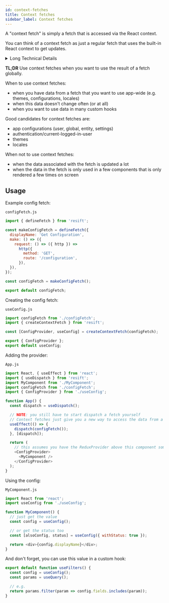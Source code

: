 ```yaml
---
id: context-fetches
title: Context fetches
sidebar_label: Context fetches
---
```


A "context fetch" is simply a fetch that is accessed via the React context.

You can think of a context fetch as just a regular fetch that uses the built-in React context to get updates.

<details>
<summary>Long Technical Details</summary>

React context is ideal for ["low frequency unlikely updates (like locale/theme)"](https://github.com/facebook/react/issues/14110#issuecomment-448074060) because it uses "tree walking" to get updates (vs Redux's subscription mechanism). In essence, this means you can pull data from context as desired at near zero-cost with no worries of "tearing" (i.e. inconsistent state due to different parts of the tree getting updates at different times).

When we have app-wide fetches for app-wide data, it's ideal to use a context to grab the data from the fetch because these objects (e.g. the Sift configuration) may be used several times in one component (due to many custom hooks that use the config). If context is not used, then each use of the config would result in a Redux subscription.

Subscription mechanisms require components to subscribe on mount and then unsubscribe on un-mount. Since Resift uses Redux subscriptions internally, that means any component that use `useFetch` adds a subscription to Redux. This is usually the ideal path for most fetches however there are cases where too many Redux subscriptions causes problems. Specifically has occurred when we unknowingly created a list 500+ Redux subscriptions by having items of a list use `useFetch`.

Redux's subscriptions is implemented with a single-tiered/un-prioritized array of subscriptions. In the case of a list of react elements, each unsubscribe resulted in a `O(n)` operation for removing each subscription (due to [`Array.prototype.indexOf`](https://github.com/reduxjs/redux/blob/39cc043c55a770503bab3daf6026da5340923632/src/createStore.js#L153)) which overall resulted in an `O(n^2)` for un-mounting the whole list.

React context's updates are not implemented with a subscription mechanism. Again, React context uses a "zero-subscription" tree walking algorithm to allow for zero-cost reads but at the cost of slow updates (relatively, compared to subscriptions).

</details>

**TL;DR** Use context fetches when you want to use the result of a fetch globally.

When to use context fetches:

- when you have data from a fetch that you want to use app-wide (e.g. themes, configurations, locales)
- when this data doesn't change often (or at all)
- when you want to use data in many custom hooks

Good candidates for context fetches are:

- app configurations (user, global, entity, settings)
- authentication/current-logged-in-user
- themes
- locales

When not to use context fetches:

- when the data associated with the fetch is updated a lot
- when the data in the fetch is only used in a few components that is only rendered a few times on screen

## Usage

Example config fetch:

`configFetch.js`

```js
import { defineFetch } from 'resift';

const makeConfigFetch = defineFetch({
  displayName: 'Get Configuration',
  make: () => ({
    request: () => ({ http }) =>
      http({
        method: 'GET',
        route: '/configuration',
      }),
  }),
});

const configFetch = makeConfigFetch();

export default configFetch;
```

Creating the config fetch:

`useConfig.js`

```js
import configFetch from './configFetch';
import { createContextFetch } from 'resift';

const [ConfigProvider, useConfig] = createContextFetch(configFetch);

export { ConfigProvider };
export default useConfig;
```

Adding the provider:

`App.js`

```js
import React, { useEffect } from 'react';
import { useDispatch } from 'resift';
import MyComponent from './MyComponent';
import configFetch from './configFetch';
import { ConfigProvider } from './useConfig';

function App() {
  const dispatch = useDispatch();

  // NOTE: you still have to start dispatch a fetch yourself
  // Context fetches just give you a new way to access the data from a fetch
  useEffect(() => {
    dispatch(configFetch());
  }, [dispatch]);

  return (
    // this assumes you have the ReduxProvider above this component somewhere
    <ConfigProvider>
      <MyComponent />
    </ConfigProvider>
  );
}
```

Using the config:

`MyComponent.js`

```js
import React from 'react';
import useConfig from './useConfig';

function MyComponent() {
  // just get the value
  const config = useConfig();

  // or get the status too
  const [alsoConfig, status] = useConfig({ withStatus: true });

  return <div>{config.displayName}</div>;
}
```

And don't forget, you can use this value in a custom hook:

```js
export default function useFilters() {
  const config = useConfig();
  const params = useQuery();

  // e.g.
  return params.filter(param => config.fields.includes(param));
}
```
